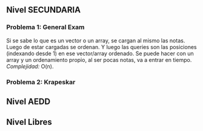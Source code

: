 ## Nivel SECUNDARIA

### Problema 1: General Exam

Si se sabe lo que es un vector o un array, se cargan al mismo las notas. Luego de estar cargadas se ordenan.
Y luego las queries son las posiciones (indexando desde 1) en ese vector/array ordenado.
Se puede hacer con un array y un ordenamiento propio, al ser pocas notas, va a entrar en tiempo.
*Complejidad:* O(n).

### Problema 2: Krapeskar


## Nivel AEDD

## Nivel Libres
